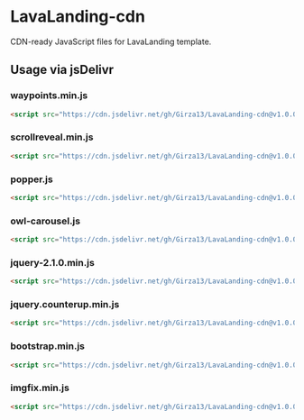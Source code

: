 # LavaLanding-cdn

CDN-ready JavaScript files for LavaLanding template.

## Usage via jsDelivr

### waypoints.min.js
```html
<script src="https://cdn.jsdelivr.net/gh/Girza13/LavaLanding-cdn@v1.0.0/waypoints.min.js"></script>
```

### scrollreveal.min.js
```html
<script src="https://cdn.jsdelivr.net/gh/Girza13/LavaLanding-cdn@v1.0.0/scrollreveal.min.js"></script>
```

### popper.js
```html
<script src="https://cdn.jsdelivr.net/gh/Girza13/LavaLanding-cdn@v1.0.0/popper.js"></script>
```

### owl-carousel.js
```html
<script src="https://cdn.jsdelivr.net/gh/Girza13/LavaLanding-cdn@v1.0.0/owl-carousel.js"></script>
```

### jquery-2.1.0.min.js
```html
<script src="https://cdn.jsdelivr.net/gh/Girza13/LavaLanding-cdn@v1.0.0/jquery-2.1.0.min.js"></script>
```

### jquery.counterup.min.js
```html
<script src="https://cdn.jsdelivr.net/gh/Girza13/LavaLanding-cdn@v1.0.0/jquery.counterup.min.js"></script>
```

### bootstrap.min.js
```html
<script src="https://cdn.jsdelivr.net/gh/Girza13/LavaLanding-cdn@v1.0.0/bootstrap.min.js"></script>
```

### imgfix.min.js
```html
<script src="https://cdn.jsdelivr.net/gh/Girza13/LavaLanding-cdn@v1.0.0/imgfix.min.js"></script>
```

